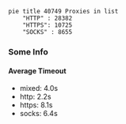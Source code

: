 
```mermaid
pie title 40749 Proxies in list
    "HTTP" : 28382
    "HTTPS": 10725
    "SOCKS" : 8655
```

### Some Info
#### Average Timeout

- mixed: 4.0s
- http: 2.2s
- https: 8.1s
- socks: 6.4s